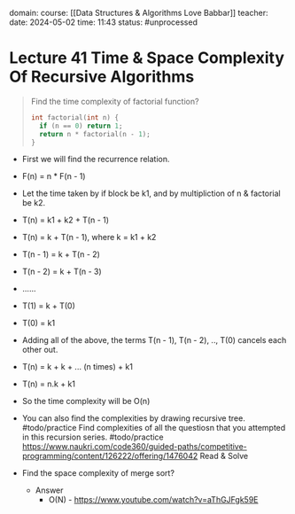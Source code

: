 domain: 
course: [[Data Structures & Algorithms Love Babbar]]
teacher:
date: 2024-05-02
time: 11:43
status: #unprocessed

# Lecture 41 Time & Space Complexity Of Recursive Algorithms
> Find the time complexity of factorial function?
> ```cpp
> int factorial(int n) {
> 	if (n == 0) return 1;
> 	return n * factorial(n - 1);
> }
> ```

- First we will find the recurrence relation.
- F(n) = n * F(n - 1)
- Let the time taken by if block be k1, and by multipliction of n & factorial be k2.
- T(n) = k1 + k2 + T(n - 1)
- T(n) = k + T(n - 1), where k = k1 + k2
- T(n - 1) = k + T(n - 2)
- T(n - 2) = k + T(n - 3)
- ......
- T(1) = k + T(0)
- T(0) = k1
- Adding all of the above, the terms T(n - 1), T(n - 2), .., T(0) cancels each other out.
- T(n) = k + k + ... (n times) + k1
- T(n) = n.k + k1
- So the time complexity will be O(n)

- You can also find the complexities by drawing recursive tree.
#todo/practice Find complexities of all the questiosn that you attempted in this recursion series.
#todo/practice https://www.naukri.com/code360/guided-paths/competitive-programming/content/126222/offering/1476042 Read & Solve

-  Find the space complexity of merge sort?
	- Answer 
		- O(N) - https://www.youtube.com/watch?v=aThGJFgk59E